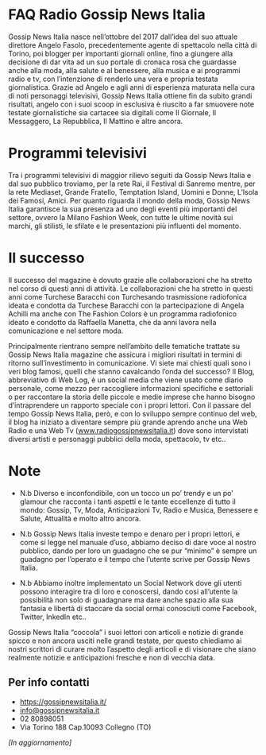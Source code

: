 # FAQ Radio Gossip News Italia

Gossip News Italia nasce nell’ottobre del 2017 dall’idea del suo attuale direttore Angelo Fasolo, precedentemente agente di spettacolo nella città di Torino, poi blogger per importanti giornali online, fino a giungere alla decisione di dar vita ad un suo portale di cronaca rosa che guardasse anche alla moda, alla salute e al benessere, alla musica e ai programmi radio e tv, con l’intenzione di renderlo una vera e propria testata giornalistica.
Grazie ad Angelo e agli anni di esperienza maturata nella cura di noti personaggi televisivi, Gossip News Italia ottiene fin da subito grandi risultati, angelo con i suoi scoop in esclusiva è riuscito a far smuovere note testate giornalistiche sia cartacee sia digitali come Il Giornale, Il Messaggero, La Repubblica, Il Mattino e altre ancora.

# Programmi televisivi
Tra i programmi televisivi di maggior rilievo seguiti da Gossip News Italia e dal suo pubblico troviamo, per la rete Rai, il Festival di Sanremo mentre, per la rete Mediaset, Grande Fratello, Temptation Island, Uomini e Donne, L’Isola dei Famosi, Amici.
Per quanto riguarda il mondo della moda, Gossip News Italia garantisce la sua presenza ad uno degli eventi più importanti del settore, ovvero la Milano Fashion Week, con tutte le ultime novità sui marchi, gli stilisti, le sfilate e le presentazioni più influenti del momento.

# Il successo
Il successo del magazine è dovuto grazie alle collaborazioni che ha stretto nel corso di questi anni di attività.
Le collaborazioni che ha stretto in questi anni come Turchese Baracchi con Turchesando trasmissione radiofonica ideata e condotta da Turchese Baracchi con la partecipazione di Angela Achilli ma anche con The Fashion Colors è un programma radiofonico ideato e condotto da Raffaella Manetta, che da anni lavora nella comunicazione e nel settore moda.

Principalmente rientrano sempre nell’ambito delle tematiche trattate su Gossip News Italia magazine che assicura i migliori risultati in termini di ritorno sull’investimento in comunicazione.
Vi siete mai chiesti quali sono i veri blog famosi, quelli che stanno cavalcando l’onda del successo? Il Blog, abbreviativo di Web Log, è un social media che viene usato come diario personale, come mezzo per raccogliere informazioni specifiche e settoriali o per raccontare la storia delle piccole e medie imprese che hanno bisogno d’intraprendere un rapporto speciale con i propri lettori.
Con il passare del tempo Gossip News Italia, però, e con lo sviluppo sempre continuo del web, il blog ha iniziato a diventare sempre più grande aprendo anche una Web Radio e una Web Tv (www.radiogossipnewsitalia.it) dove sono intervistati diversi artisti e personaggi pubblici della moda, spettacolo, tv etc..

# Note
- N.b Diverso e inconfondibile, con un tocco un po’ trendy e un po’ glamour che racconta i tanti aspetti e le tante eccellenze di tutto il mondo: Gossip, Tv, Moda, Anticipazioni Tv, Radio e Musica, Benessere e Salute, Attualità e molto altro ancora.

- N.b Gossip News Italia investe tempo e denaro per i propri lettori, e come si legge nel manuale d’uso, abbiamo deciso di dare voce al nostro pubblico, dando per loro un guadagno che se pur “minimo” è sempre un guadagno per l’operato e il tempo che l’utente scrive per Gossip News Italia.

- N.b Abbiamo inoltre implementato un Social Network dove gli utenti possono interagire tra di loro e conoscersi, dando cosi all’utente la possibilità non solo di guadagnare ma dare anche spazio alla sua fantasia e libertà di staccare da social ormai conosciuti come Facebook, Twitter, InkedIn etc..

Gossip News Italia “coccola” i suoi lettori con articoli e notizie di grande spicco e non ancora usciti nelle grandi testate, per questo chiediamo ai nostri scrittori di curare molto l’aspetto degli articoli e di visionare che siano realmente notizie e anticipazioni fresche e non di vecchia data.

## Per info contatti
- https://gossipnewsitalia.it/
- info@gossipnewsitalia.it
- 02 80898051
- Via Torino 188 Cap.10093 Collegno (TO)

*[In aggiornamento]*
